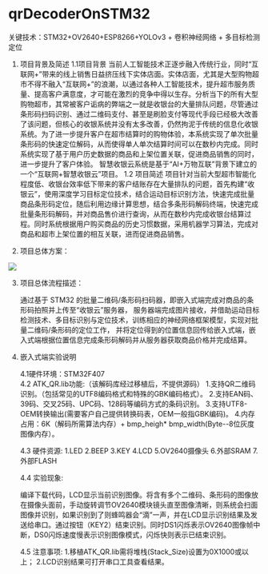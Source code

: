 # qrDecoderOnSTM32
关键技术：STM32+OV2640+ESP8266+YOLOv3 + 卷积神经网络 + 多目标检测定位

1. 项目背景及简述
   1.1项目背景
   当前人工智能技术正逐步融入传统行业，同时“互联网+”带来的线上销售日益挤压线下实体店面。实体店面，尤其是大型购物超市不得不融入“互联网+”的浪潮，以通过各种人工智能技术，提升超市服务质量、提高客户满意度，才可能在激烈的竞争中得以生存。分析当下的所有大型购物超市，其常被客户诟病的弊端之一就是收银台的大量排队问题，尽管通过条形码扫码识别、通过二维码支付、甚至是刷脸支付等现代手段已经极大改善了该问题，但核心的收银系统并没有太多改善，仍然拘泥于传统的信息化收银系统。为了进一步提升客户在超市结算时的购物体验，本系统实现了单次批量条形码的快速定位解码，从而使得单人单次结算时间可以在数秒内完成。同时系统实现了基于用户历史数据的商品和上架位置关联，促进商品销售的同时，进一步提升了客户体验。
   智慧收银云系统是基于“AI+万物互联”背景下建立的一个“互联网+智慧收银云”项目。
   1.2 项目简述
   项目针对当前大型超市智能化程度低、收银台效率低下带来的客户结账存在大量排队的问题，首先构建“收银云”，使用深度学习目标定位技术，结合运动目标识别方法，快速完成批量商品条形码定位，随后利用边缘计算思想，结合多条形码解码终端，快速完成批量条形码解码，并对商品售价进行查询，从而在数秒内完成收银台结算过程。同时系统根据用户购买商品的历史习惯数据，采用机器学习算法，完成对商品和超市上架位置的相互关联，进而促进商品销售。  

2. 项目总体方案：

![](D:\DevelopFiles\STM32\qrDecoderOnSTM32\img\img.png)

3. 项目总体流程描述：

   通过基于 STM32 的批量二维码/条形码扫码器，即嵌入式端完成对商品的条形码拍照并上传至“收银云”服务器， 服务器端完成图片接收，并借助运动目标检测技术、多目标识别与定位技术，训练相应的神经网络框架模型，实现对批量二维码/条形码的定位工作， 并将定位得到的位置信息回传给嵌入式端，嵌入式端根据位置信息完成条形码解码并从服务器获取商品价格并完成结算。  

4. 嵌入式端实验说明

   4.1硬件环境：STM32F407	
   4.2 ATK_QR.lib功能:（该解码库经过移植后，不提供源码）
   	1.支持QR二维码识别。（包括常见的UTF8编码格式和特殊的GBK编码格式）。
   	2.支持EAN码、39码、交叉25码、UPC码、128码等编码方式的条码识别。
   	3.支持UTF8-OEM转换输出(需要客户自己提供转换码表，OEM一般指GBK编码)。
   	4.内存占用：6K（解码所需算法内存）+ bmp_heigh* bmp_width(Byte--8位灰度图像内存）。	

   4.3 硬件资源:
   	1.LED
   	2.BEEP
   	3.KEY
   	4.LCD
   	5.OV2640摄像头
   	6.外部SRAM
   	7.外部FLASH	

   4.4 实验现象:

   编译下载代码，LCD显示当前识别图像。将含有多个二维码、条形码的图像放在摄像头面前，手动旋转调节OV2640模块镜头直至图像清晰，则系统会扫面图像并识别，如果识别到了则蜂鸣器会“滴”一声，并在LCD显示识别结果及发送给串口。通过按钮（KEY2）结束识别。同时DS1闪烁表示OV2640图像帧中断，DS0闪烁速度慢表示识别图像模式，闪烁快则表示已结束识别。 

   4.5 注意事项:
   	1.移植ATK_QR.lib需将堆栈(Stack_Size)设置为0X1000或以上；
   	2.LCD识别结果可打开串口工具查看结果。 

